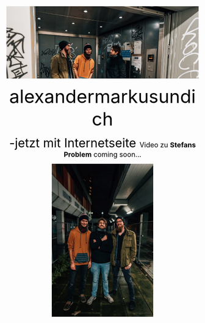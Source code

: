 <center>
<font color="black">  
<img src="pictures/dullisImFahrstuhl1.jpg">
<p>
<font size="7">
alexandermarkusundich 
</font>
</p>
<font size="6">
-jetzt mit Internetseite
</font>

<font size="4">
  Video zu 
  <B>Stefans Problem</B> coming soon...
</font>

<p><img src="pictures/pressefotohochformatalexandermarkusundichphilippsonnack.jpg" height=400></p>
</font>
</center>

